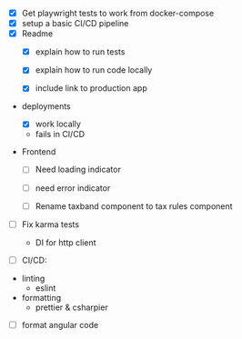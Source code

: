 - [x] Get playwright tests to work from docker-compose
- [x] setup a basic CI/CD pipeline
- [x] Readme
  - [x] explain how to run tests
  - [x] explain how to run code locally
  - [x] include link to production app


- deployments
  - [x] work locally
  - fails in CI/CD

- Frontend
  - [ ] Need loading indicator
  - [ ] need error indicator
  - [ ] Rename taxband component to tax rules component


- [ ] Fix karma tests
  - DI for http client


- [ ] CI/CD:
- linting
  - eslint
- formatting
  - prettier & csharpier


- [ ] format angular code
